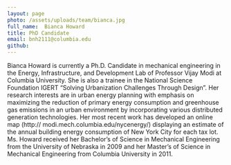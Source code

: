 ```yaml
---
layout: page
photo: /assets/uploads/team/bianca.jpg
full_name:  Bianca Howard
title: PhD Candidate
email: bnh2111@columbia.edu
github: 
---
```

Bianca Howard is currently a Ph.D. Candidate in mechanical engineering in the Energy, Infrastructure, and Development Lab of Professor Vijay Modi at Columbia University. She is also a trainee in the National Science Foundation IGERT “Solving Urbanization Challenges Through Design”.  Her research interests are in urban energy planning with emphasis on maximizing the reduction of primary energy consumption and greenhouse gas emissions in an urban environment by incorporating various distributed generation technologies. Her most recent work has developed an online map (http:// modi.mech.columbia.edu/nycenergy/) displaying an estimate of the annual building energy consumption of New York City for each tax lot.  Ms. Howard received her Bachelor’s of Science in Mechanical Engineering from the University of Nebraska in 2009 and her Master’s of Science in Mechanical Engineering from Columbia University in 2011.
